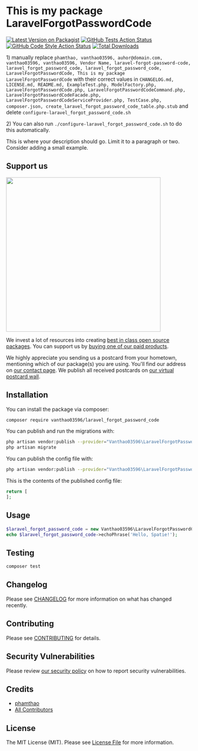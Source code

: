 # This is my package LaravelForgotPasswordCode

[![Latest Version on Packagist](https://img.shields.io/packagist/v/vanthao03596/laravel_forgot_password_code.svg?style=flat-square)](https://packagist.org/packages/vanthao03596/laravel_forgot_password_code)
[![GitHub Tests Action Status](https://img.shields.io/github/workflow/status/vanthao03596/laravel_forgot_password_code/run-tests?label=tests)](https://github.com/vanthao03596/laravel_forgot_password_code/actions?query=workflow%3Arun-tests+branch%3Amaster)
[![GitHub Code Style Action Status](https://img.shields.io/github/workflow/status/vanthao03596/laravel_forgot_password_code/Check%20&%20fix%20styling?label=code%20style)](https://github.com/vanthao03596/laravel_forgot_password_code/actions?query=workflow%3A"Check+%26+fix+styling"+branch%3Amaster)
[![Total Downloads](https://img.shields.io/packagist/dt/vanthao03596/laravel_forgot_password_code.svg?style=flat-square)](https://packagist.org/packages/vanthao03596/laravel_forgot_password_code)

[](delete) 1) manually replace `phamthao, vanthao03596, auhor@domain.com, vanthao03596, vanthao03596, Vendor Name, laravel-forgot-password-code, laravel_forgot_password_code, laravel_forgot_password_code, LaravelForgotPasswordCode, This is my package LaravelForgotPasswordCode` with their correct values
[](delete) in `CHANGELOG.md, LICENSE.md, README.md, ExampleTest.php, ModelFactory.php, LaravelForgotPasswordCode.php, LaravelForgotPasswordCodeCommand.php, LaravelForgotPasswordCodeFacade.php, LaravelForgotPasswordCodeServiceProvider.php, TestCase.php, composer.json, create_laravel_forgot_password_code_table.php.stub`
[](delete) and delete `configure-laravel_forgot_password_code.sh`

[](delete) 2) You can also run `./configure-laravel_forgot_password_code.sh` to do this automatically.

This is where your description should go. Limit it to a paragraph or two. Consider adding a small example.

## Support us

[<img src="https://github-ads.s3.eu-central-1.amazonaws.com/package-laravel_forgot_password_code-laravel.jpg?t=1" width="419px" />](https://spatie.be/github-ad-click/package-laravel_forgot_password_code-laravel)

We invest a lot of resources into creating [best in class open source packages](https://spatie.be/open-source). You can support us by [buying one of our paid products](https://spatie.be/open-source/support-us).

We highly appreciate you sending us a postcard from your hometown, mentioning which of our package(s) you are using. You'll find our address on [our contact page](https://spatie.be/about-us). We publish all received postcards on [our virtual postcard wall](https://spatie.be/open-source/postcards).

## Installation

You can install the package via composer:

```bash
composer require vanthao03596/laravel_forgot_password_code
```

You can publish and run the migrations with:

```bash
php artisan vendor:publish --provider="Vanthao03596\LaravelForgotPasswordCode\LaravelForgotPasswordCodeServiceProvider" --tag="laravel_forgot_password_code-migrations"
php artisan migrate
```

You can publish the config file with:
```bash
php artisan vendor:publish --provider="Vanthao03596\LaravelForgotPasswordCode\LaravelForgotPasswordCodeServiceProvider" --tag="laravel_forgot_password_code-config"
```

This is the contents of the published config file:

```php
return [
];
```

## Usage

```php
$laravel_forgot_password_code = new Vanthao03596\LaravelForgotPasswordCode();
echo $laravel_forgot_password_code->echoPhrase('Hello, Spatie!');
```

## Testing

```bash
composer test
```

## Changelog

Please see [CHANGELOG](CHANGELOG.md) for more information on what has changed recently.

## Contributing

Please see [CONTRIBUTING](.github/CONTRIBUTING.md) for details.

## Security Vulnerabilities

Please review [our security policy](../../security/policy) on how to report security vulnerabilities.

## Credits

- [phamthao](https://github.com/vanthao03596)
- [All Contributors](../../contributors)

## License

The MIT License (MIT). Please see [License File](LICENSE.md) for more information.
